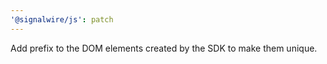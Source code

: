 ```yaml
---
'@signalwire/js': patch
---
```


Add prefix to the DOM elements created by the SDK to make them unique.
